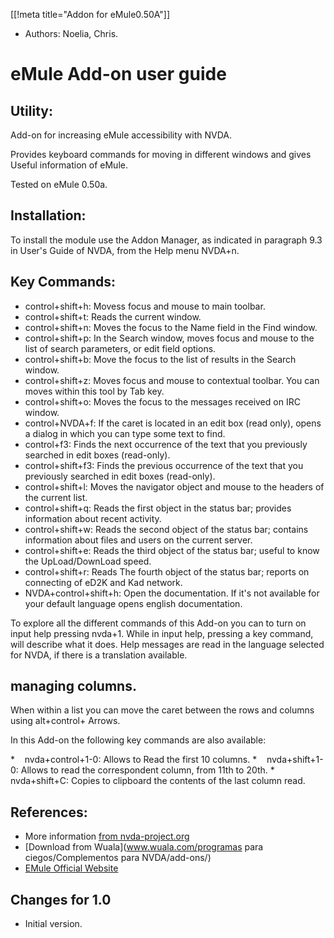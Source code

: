 [[!meta title="Addon for eMule0.50A"]]

* Authors: Noelia, Chris.

# eMule Add-on user guide #

## Utility: ##

Add-on for increasing eMule accessibility with NVDA.

Provides keyboard commands for moving in different windows and gives Useful information of eMule.

Tested on eMule 0.50a.

## Installation: ##

To install the module use the Addon Manager, as indicated in paragraph 9.3 in User's Guide of NVDA, from the Help menu NVDA+n.

## Key Commands: ##

*	control+shift+h: Movess focus and mouse to main toolbar.
*	control+shift+t: Reads the current window.
*	control+shift+n: Moves the focus to the Name field in the Find window.
*	control+shift+p: In the Search window, moves focus and mouse to the list of search parameters, or edit field options.
*	control+shift+b: Move the focus to the list of results in the Search window.
*	control+shift+z: Moves focus and mouse to contextual toolbar. You can moves within this tool by Tab key.
*	control+shift+o: Moves the focus to the messages received on IRC window.
*	control+NVDA+f: If the caret is located in an edit box (read only), opens a dialog in which you can type some text to find.
*	control+f3: Finds the next occurrence of the text that you previously searched in edit boxes (read-only).
*	control+shift+f3: Finds the previous occurrence of the text that you previously searched in edit boxes (read-only).
*	control+shift+l: Moves the navigator object and mouse to the headers of the current list.
*	control+shift+q: Reads the first object in the status bar; provides information about recent activity.
*	control+shift+w: Reads the second object of the status bar; contains information about files and users on the current server.
*	control+shift+e: Reads the third object of the status bar; useful to know the UpLoad/DownLoad speed.
*	control+shift+r: Reads The fourth object of the status bar; reports on connecting of eD2K and Kad network.
*	NVDA+control+shift+h: Open the documentation. If it's not available for your default language opens english documentation.

To explore all the different commands of this Add-on you can to turn on input help pressing nvda+1. While in input help, pressing a key command, will describe what it does. Help messages are read in the language selected for NVDA, if there is a translation available.

## managing columns. ##

When within a list you can move the caret between the rows and columns using alt+control+ Arrows.

In this Add-on the following key commands are also available:

*    nvda+control+1-0: Allows to Read the first 10 columns. 
*    nvda+shift+1-0: Allows to read the correspondent column, from 11th to 20th. 
*    nvda+shift+C: Copies to clipboard the contents of the last column read.

## References: ##

*	More information [from nvda-project.org](Http://community.nvda-project.org/ticket/1434)
*	[Download from Wuala](www.wuala.com/programas para ciegos/Complementos para NVDA/add-ons/)
*	[EMule Official Website](http://www.emule-project.net)

## Changes for 1.0 ##
* Initial version.